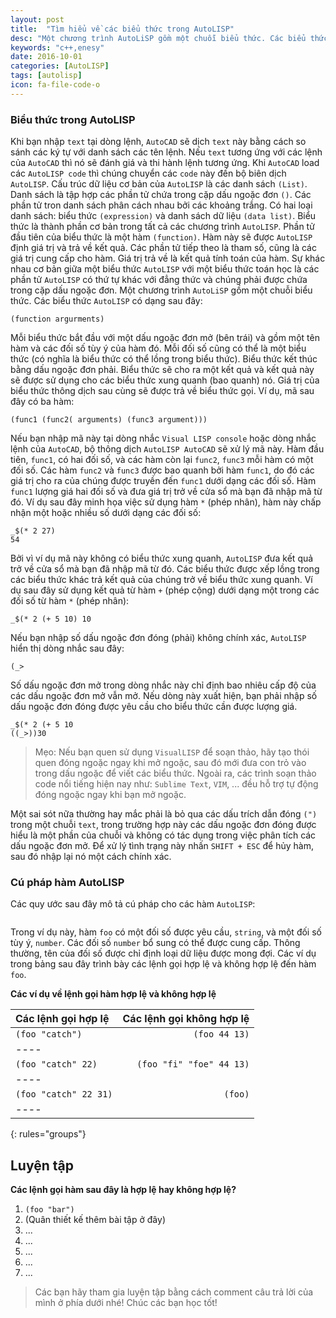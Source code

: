 ```yaml
---
layout: post
title:  "Tìm hiểu về các biểu thức trong AutoLISP"
desc: "Một chương trình AutoLiSP gồm một chuỗi biểu thức. Các biểu thức AutoLISP có dạng sau đây:"
keywords: "c++,enesy"
date: 2016-10-01
categories: [AutoLISP]
tags: [autolisp]
icon: fa-file-code-o
---
```



### Biểu thức trong AutoLISP
Khi bạn nhập `text` tại dòng lệnh, `AutoCAD` sẽ dịch `text` này bằng cách so sánh các ký tự với danh sách các tên lệnh. Nếu `text` tương ứng với các lệnh của `AutoCAD` thì nó sẽ đánh giá và thi hành lệnh tương ứng. Khi `AutoCAD` load các `AutoLISP code` thì chúng chuyển các `code` này đến bộ biên dịch `AutoLISP`. Cấu trúc dữ liệu cơ bản của `AutoLISP` là các danh sách `(List)`. Danh sách là tập hợp các phần tử chứa trong cặp dấu ngoặc đơn `()`. Các phần tử tron danh sách phân cách nhau bởi các khoảng trắng. Có hai loại danh sách: biểu thức `(expression)` và danh sách dữ liệu `(data list)`. Biểu thức là thành phần cơ bản trong tất cả các chương trình `AutoLISP`. Phần tử đầu tiên của biểu thức là một hàm `(function)`. Hàm này sẽ được `AutoLISP` định giá trị và trả về kết quả. Các phần tử tiếp theo là tham số, cũng là các giá trị cung cấp cho hàm. Giá trị trả về là kết quả tính toán của hàm. Sự khác nhau cơ bản giữa một biểu thức `AutoLISP` với một biểu thức toán học là các phần tử `AutoLISP` có thứ tự khác với đẳng thức và chúng phải được chứa trong cặp dấu ngoặc đơn.
Một chương trình `AutoLiSP` gồm một chuỗi biểu thức. Các biểu thức `AutoLISP` có dạng sau đây:

```
(function argurments)
```

Mỗi biểu thức bắt đầu với một dấu ngoặc đơn mở (bên trái) và gồm một tên hàm và các đối số tùy ý của hàm đó. Mỗi đối số cũng có thể là một biểu thức (có nghĩa là biểu thức có thể lồng trong biểu thức). Biểu thức kết thúc bằng dấu ngoặc đơn phải. Biểu thức sẽ cho ra một kết quả và kết quả này sẽ được sử dụng cho các biểu thức xung quanh (bao quanh) nó. Giá trị của biểu thức thông dịch sau cùng sẽ được trả về biểu thức gọi.
Ví dụ, mã sau đây có ba hàm:

```
(func1 (func2( arguments) (func3 argument)))
```

Nếu bạn nhập mã này tại dòng nhắc `Visual LISP console` hoặc dòng nhắc lệnh của `AutoCAD`, bộ thông dịch `AutoLISP AutoCAD` sẽ xử lý mã này. Hàm đầu tiên, `func1`, có hai đối số, và các hàm còn lại `func2`, `func3` mỗi hàm có một đối số. Các hàm `func2` và `func3` được bao quanh bởi hàm `func1`, do đó các giá trị cho ra của chúng được truyền đến `func1` dưới dạng các đối số. Hàm `func1` lượng giá hai đối số và đưa giá trị trở về cửa sổ mà bạn đã nhập mã từ đó.
Ví dụ sau đây minh họa việc sử dụng hàm `*` (phép nhân), hàm này chấp nhận một hoặc nhiều số dưới dạng các đối số:

```
_$(* 2 27)
54
```

Bởi vì ví dụ mã này không có biểu thức xung quanh, `AutoLISP` đưa kết quả trở về cửa sổ mà bạn đã nhập mã từ đó.
Các biểu thức được xếp lồng trong các biểu thức khác trả kết quả của chúng trở về biểu thức xung quanh. Ví dụ sau đây sử dụng kết quả từ hàm `+` (phép cộng) dưới dạng một trong các đối số từ hàm `*` (phép nhân):

```
_$(* 2 (+ 5 10) 10
```

Nếu bạn nhập số dấu ngoặc đơn đóng (phải) không chính xác, `AutoLISP` hiển thị dòng nhắc sau đây:

```
(_>
```

Số dấu ngoặc đơn mở trong dòng nhắc này chỉ định bao nhiêu cấp độ của các dấu ngoặc đơn mở vẫn mở. Nếu dòng này xuất hiện, bạn phải nhập số dấu ngoặc đơn đóng được yêu cầu cho biểu thức cần được lượng giá.

```
_$(* 2 (+ 5 10
((_>))30

```

> Mẹo: Nếu bạn quen sử dụng `VisualLISP` để soạn thảo, hãy tạo thói quen đóng ngoặc ngay khi mở ngoặc, sau đó mới đưa con trỏ vào trong dấu ngoặc để viết các biểu thức. Ngoài ra, các trình soạn thảo code nổi tiếng hiện nay như: `Sublime Text`, `VIM`, ... đều hỗ trợ tự động đóng ngoặc ngay khi bạn mở ngoặc.

Một sai sót nữa thường hay mắc phải là bỏ qua các dấu trích dẫn đóng `(")` trong một chuỗi `text`, trong trường hợp này các dấu ngoặc đơn đóng được hiểu là một phần của chuỗi và không có tác dụng trong việc phân tích các dấu ngoặc đơn mở. Để xử lý tình trạng này nhấn `SHIFT + ESC` để hủy hàm, sau đó nhập lại nó một cách chính xác.

### Cú pháp hàm AutoLISP
Các quy ước sau đây mô tả cú pháp cho các hàm `AutoLISP`:

<figure>
	<a href="/images/posts/autolisp/autolisp1.jpg"><img src="/images/posts/autolisp/autolisp1.jpg" alt=""></a>
</figure>

Trong ví dụ này, hàm `foo` có một đối số được yêu cầu, `string`, và một đối số tùy ý, `number`. Các đối số `number` bổ sung có thể được cung cấp. Thông thường, tên của đối số được chỉ định loại dữ liệu được mong đợi. Các ví dụ trong bảng sau đây trình bày các lệnh gọi hợp lệ và không hợp lệ đến hàm `foo`.

**Các ví dụ về lệnh gọi hàm hợp lệ và không hợp lệ**

| **Các lệnh gọi hợp lệ**  | **Các lệnh gọi không hợp lệ** |
|:-------------|---------:|
| `(foo "catch")` |  `(foo 44 13)`    |  
|----
| `(foo "catch" 22)` |  `(foo "fi" "foe" 44 13)`    |
|----
| `(foo "catch" 22 31)` |  `(foo)`    |
|----
{: rules="groups"}

## Luyện tập
**Các lệnh gọi hàm sau đây là hợp lệ hay không hợp lệ?**

1. `(foo "bar")`
2. (Quân thiết kế thêm bài tập ở đây)
3. ...
4. ...
5. ...
6. ...
7. ...

> Các bạn hãy tham gia luyện tập bằng cách comment câu trả lời của mình ở phía dưới nhé! Chúc các bạn học tốt!

